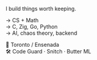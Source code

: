 I build things worth keeping.

→ CS + Math  
→ C, Zig, Go, Python  
→ AI, chaos theory, backend  

📍 Toronto / Ensenada  
🛠️ Code Guard · Snitch · Butter ML
